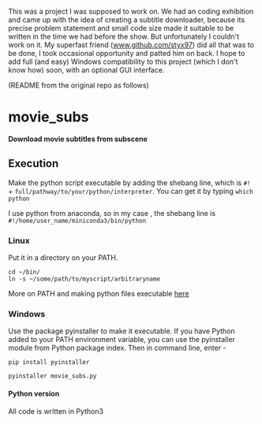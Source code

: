 This was a project I was supposed to work on. We had an coding exhibition and came up with the idea of creating a subtitle downloader, because its precise problem statement and small code size made it suitable to be written in the time we had before the show. But unfortunately I couldn't work on it. My superfast friend (www.github.com/styx97) did all that was to be done, I took occasional opportunity and patted him on back. I hope to add full (and easy) Windows compatibility to this project (which I don't know how) soon, with an optional GUI interface.

(README from the original repo as follows)

# movie_subs
**Download movie subtitles from subscene**

## Execution

Make the python script executable by adding the shebang line, which is `#!` + `full/pathway/to/your/python/interpreter`. 
You can get it by typing `which python`

I use python from anaconda, so in my case , the shebang line is `#!/home/user_name/miniconda3/bin/python`

### Linux
Put it in a directory on your PATH. 

`cd ~/bin/`  
`ln -s ~/some/path/to/myscript/arbitraryname`

More on PATH and making python files executable [here](https://stackoverflow.com/questions/15587877/run-a-python-script-in-terminal-without-the-python-command)

### Windows

Use the package pyinstaller to make it executable. If you have Python added to your PATH environment variable, you can use the pyinstaller module from Python package index. Then in command line, enter - 
                      
  `pip install pyinstaller`
 

  `pyinstaller movie_subs.py`
  
#### Python version

All code is written in Python3
